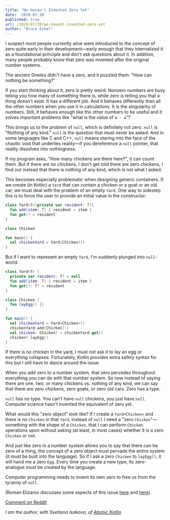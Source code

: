 ```yaml
---
title: "We Haven't Invented Zero Yet"
date: '2020-07-30'
published: true
url: /2020/07/30/we-havent-invented-zero-yet
author: "Bruce Eckel"
---
```


I suspect most people currently alive were introduced to the concept of zero
quite early in their development&mdash;early enough that they internalized it
as a foundational principle and don't ask questions about it. In addition, many
people probably know that zero was invented after the original number systems.

The ancient Greeks didn't have a zero, and it puzzled them: "How can nothing be
something?"

If you start thinking about it, zero is pretty weird. Nonzero numbers are busy
telling you how many of something there is, while zero is telling you that a
thing doesn't exist. It has a different job. And it behaves differently than
all the other numbers when you use it in calculations. It is the singularity of
numbers. Still, it behaves enough like the other numbers to be useful and it
solves important problems like "what is the value of `a - a`"?

This brings us to the problem of `null`, which is definitely not zero. `null`
is "Nothing of any kind." `null` is the question that must never be asked. And
in some languages like C and C++, `null` means staring into the face of the
chaotic void that underlies reality&mdash;if you dereference a `null` pointer,
that reality dissolves into nothingness.

If my program asks, "How many chickens are there here?", it can count them. But
if there are no chickens, I don't get told there are zero chickens, I find out
instead that there is nothing of any kind, which is not what I asked.

This becomes especially problematic when designing generic containers. If we
create (in Kotlin) a `Yard` that can contain a chicken or a goat or an old car,
we must deal with the problem of an empty `Yard`. One way to sidestep this is
to force the user to provide an initial value in the constructor:

```kotlin
class Yard<T>(private var resident: T){
  fun add(item: T) { resident = item }
  fun get() = resident
}

class Chicken

fun main() {
  val chickenYard = Yard(Chicken())
}
```

But if I want to represent an empty `Yard`, I'm suddenly plunged into
`null`-world:

```kotlin
class Yard<T> {
  private var resident: T? = null
  fun add(item: T) { resident = item }
  fun get(): T? = resident
}

class Chicken {
  fun layEgg() {}
}

fun main() {
  val chickenYard = Yard<Chicken>()
  chickenYard.add(Chicken())
  val chicken: Chicken? = chickenYard.get()
  chicken?.layEgg()
}
```

If there is no chicken in the yard, I must not ask it to lay an egg or
everything collapses. Fortunately, Kotlin provides extra safety syntax for this
but I still have to dance around the issue.

When you add zero to a number system, that zero pervades throughout everything
you can do with that number system. So now instead of saying there are one,
two, or many chickens vs. nothing of any kind, we can say that there are zero
chickens, zero goats, or zero old cars. Zero has a type.

`null` has no type. You can't have `null` chickens, you just have `null`.
Computer science hasn't invented the equivalent of zero yet.

What would this "zero object" look like? If I create a `Yard<Chicken>` and
there is no `Chicken` in that `Yard`, instead of `null` I need a "zero
`Chicken`"&mdash;something with the *shape* of a `Chicken`, that I can perform
`Chicken` operations upon without asking (at least, in most cases) whether it
is a zero `Chicken` or not.

And just like zero in a number system allows you to say that there can be zero
of a thing, the concept of a zero object must pervade the entire system (it
must be built into the language). So if I ask a zero `Chicken` to `layEgg()`,
it will hand me a zero `Egg`. Every time you create a new type, its
zero-analogue must be created by the language.

Computer programming needs to invent its own zero to free us from the tyranny
of `null`.

(Roman Elizarov discusses some aspects of this issue
[here](https://medium.com/@elizarov/null-is-your-friend-not-a-mistake-b63ff1751dd5)
and [here](https://medium.com/@elizarov/dealing-with-absence-of-value-307b80534903)).

[Comment on Reddit](https://www.reddit.com/r/Kotlin/comments/i0rzam/computer_science_needs_the_equivalent_of_zero/)

*I am the author, with Svetlana Isakova, of [Atomic Kotlin](https://www.atomickotlin.com/)*
